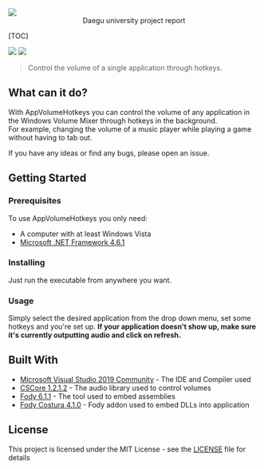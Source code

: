 <img align="center" src="https://daegu.ac.kr/resources/images/site/layout/header_logo.gif">

<center>Daegu university project report</center>

[TOC]

![](https://img.shields.io/github/license/yeosj116/AppVolumeHotkeys)
![](https://img.shields.io/github/downloads/yeosj116/AppVolumeHotkeys/total)  

> Control the volume of a single application through hotkeys.  

## What can it do?
With AppVolumeHotkeys you can control the volume of any application in the Windows Volume Mixer through hotkeys in the background.  
For example, changing the volume of a music player while playing a game without having to tab out.

If you have any ideas or find any bugs, please open an issue.

## Getting Started

### Prerequisites

To use AppVolumeHotkeys you only need:
* A computer with at least Windows Vista
* [Microsoft .NET Framework 4.6.1](https://www.microsoft.com/en-us/download/details.aspx?id=49981)

### Installing
Just run the executable from anywhere you want.

### Usage
Simply select the desired application from the drop down menu, set some hotkeys and you're set up. **If your application doesn't show up, make sure it's currently outputting audio and click on refresh.**

## Built With

* [Microsoft Visual Studio 2019 Community](https://www.visualstudio.com/vs/) - The IDE and Compiler used
* [CSCore 1.2.1.2](https://github.com/filoe/cscore) - The audio library used to control volumes
* [Fody 6.1.1](https://github.com/Fody/Fody) - The tool used to embed assemblies
* [Fody Costura 4.1.0](https://github.com/Fody/Costura) - Fody addon used to embed DLLs into application

## License
This project is licensed under the MIT License - see the [LICENSE](LICENSE) file for details